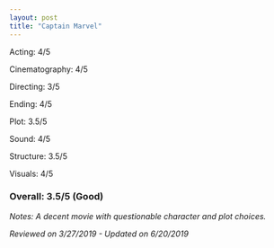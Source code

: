 ```yaml
---
layout: post
title: "Captain Marvel"
---
```


Acting: 4/5

Cinematography: 4/5

Directing: 3/5

Ending: 4/5

Plot: 3.5/5

Sound: 4/5

Structure: 3.5/5

Visuals: 4/5

### Overall: 3.5/5 (Good)

*Notes: A decent movie with questionable character and plot choices.*

*Reviewed on 3/27/2019 - Updated on 6/20/2019*
